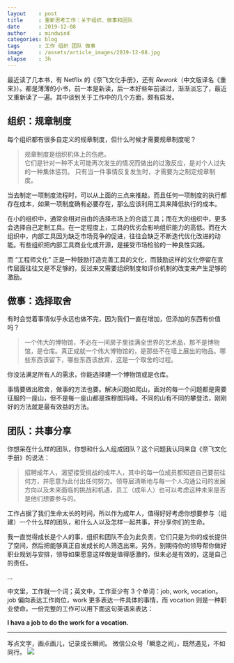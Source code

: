 ```yaml
---
layout    : post
title     : 重新思考工作：关于组织、做事和团队
date      : 2019-12-08
author    : mindwind
categories: blog
tags      : 工作 组织 团队 做事
image     : /assets/article_images/2019-12-08.jpg
elapse    : 3h
---
```


最近读了几本书，有 Netflix 的《奈飞文化手册》，还有 _Rework_（中文版译名《重来》）。都是薄薄的小书，前一本是新读，后一本好些年前读过，渐渐淡忘了，最近又重新读了一遍。其中谈到关于工作中的几个方面，颇有启发。


## 组织：规章制度
每个组织都有很多自定义的规章制度，但什么时候才需要规章制度呢？

> 规章制度是组织机体上的伤疤。  
> 它们是针对一种不太可能再次发生的情况而做出的过激反应，是对个人过失的一种集体惩罚。
> 只有当一件事情反复发生时，才需要为之制定规章制度。

当去制定一项制度流程时，可以从上面的三点来推敲。而且任何一项制度的执行都存在成本，如果一项制度确有必要存在，那么应该利用工具来降低执行的成本。

在小的组织中，通常会相对自由的选择市场上的合适工具；而在大的组织中，更多会选择自己定制工具。在一定程度上，工具的优劣会影响组织能力的高低。而在大组织中，内部工具因为缺乏市场竞争的促进，往往会缺乏不断迭代优化改进的动能。有些组织把内部工具商业化或开源，是接受市场检验的一种良性实践。

而 “工程师文化” 正是一种鼓励打造完善工具的文化，而鼓励这样的文化停留在宣传层面往往又是不足够的，反过来又需要组织制度和评价机制的改变来产生足够的激励。


## 做事：选择取舍
有时会觉着事情似乎永远也做不完，因为我们一直在增加，但添加的东西有价值吗？

> 一个伟大的博物馆，不必在一间房子里挂满全世界的艺术品，那不是博物馆，是仓库。真正成就一个伟大博物馆的，是那些不在墙上展出的物品。哪些东西该留下，哪些东西该放弃，这是一个取舍的过程。

你没法满足所有人的需求，你能选择建一个博物馆或是仓库。

事情要做出取舍，做事的方法也要。解决问题如爬山，面对的每一个问题都是需要征服的一座山，但不是每一座山都是珠穆朗玛峰。不同的山有不同的攀登法，刚刚好的方法就是最有效益的方法。


## 团队：共事分享
你想呆在什么样的团队，你想和什么人组成团队？这个问题我认同来自《奈飞文化手册》的说法：

> 招聘成年人，渴望接受挑战的成年人，其中的每一位成员都知道自己要前往何方，并愿意为此付出任何努力。领导层清晰地与每一个人沟通公司的发展方向以及未来面临的挑战和机遇，员工（成年人）也可以考虑这种未来是否是他们想要参与的。

工作占据了我们生命太长的时间，所以作为成年人，值得好好考虑你想要参与（组建）一个什么样的团队，和什么人以及怎样一起共事，并分享你们的生命。

我一直觉得成长是个人的事，组织和团队不会为此负责，它们只是为你的成长提供了空间，然后把能够真正自发成长的人筛选出来。另外，别期待你的领导帮你做好职业规划与安排，领导如果愿意这样做是值得感激的，但未必是有效的，这是自己的责任。

...

中文里，工作就一个词；英文中，工作至少有 3 个单词：job, work, vocation。job 偏向表达工作岗位，work 更多表达一件具体的事情，而 vocation 则是一种职业使命。一份完整的工作可以用下面这句英语来表达：

__I hava a job to do the work for a vocation.__


---
写点文字，画点画儿，记录成长瞬间。
微信公众号「瞬息之间」，既然遇见，不如同行。
![](/assets/images/qrcode_wechat_avatar.jpg)
